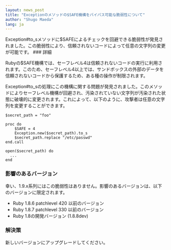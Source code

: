 ```yaml
---
layout: news_post
title: "Exceptionのメソッドの$SAFE機構をバイパス可能な脆弱性について"
author: "Shugo Maeda"
lang: ja
---
```


 Exception#to\_sメソッドに$SAFEによるチェックを回避できる脆弱性が発見されました。この脆弱性により、信頼されないコードによって任意の文字列の変更が可能です。 ### 詳細

Rubyの$SAFE機構では、セーフレベル4は信頼されないコードの実行に利用されます。このため、セーフレベル4以上では、サンドボックスの外部のデータを信頼されないコードから保護するため、ある種の操作が制限されます。

Exception#to\_sの処理にこの機構に関する問題が発見されました。このメソッドによりセーフレベル機構が回避され、汚染されていない文字列が汚染された状態に破壊的に変更されます。これによって、以下のように、攻撃者は任意の文字列を変更することができます。

    $secret_path = "foo"

    proc do
        $SAFE = 4
        Exception.new($secret_path).to_s
        $secret_path.replace "/etc/passwd"
    end.call

    open($secret_path) do
      ...
    end

### 影響のあるバージョン

幸い、1.9.x系列にはこの脆弱性はありません。影響のあるバージョンは、以下のバージョンに限定されます。

* Ruby 1.8.6 patchlevel 420 以前のバージョン
* Ruby 1.8.7 patchlevel 330 以前のバージョン
* Ruby 1.8の開発バージョン (1.8.8dev)

### 解決策

新しいバージョンにアップグレードしてください。

